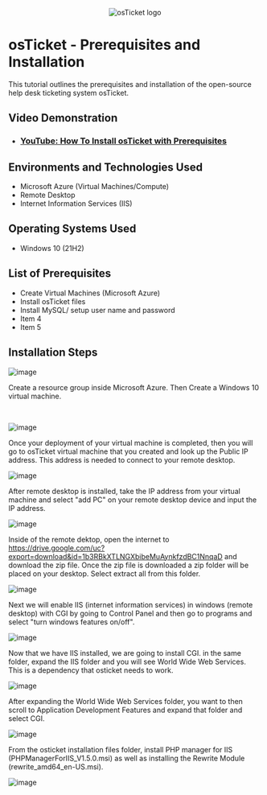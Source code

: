 
<p align="center">
<img src="https://i.imgur.com/Clzj7Xs.png" alt="osTicket logo"/>
</p>

<h1>osTicket - Prerequisites and Installation</h1>
This tutorial outlines the prerequisites and installation of the open-source help desk ticketing system osTicket.<br />


<h2>Video Demonstration</h2>

- ### [YouTube: How To Install osTicket with Prerequisites](https://www.youtube.com)

<h2>Environments and Technologies Used</h2>

- Microsoft Azure (Virtual Machines/Compute)
- Remote Desktop
- Internet Information Services (IIS)

<h2>Operating Systems Used </h2>

- Windows 10</b> (21H2)

<h2>List of Prerequisites</h2>

- Create Virtual Machines (Microsoft Azure)
- Install osTicket files
- Install MySQL/ setup user name and password
- Item 4
- Item 5

<h2>Installation Steps</h2>

![image](https://github.com/user-attachments/assets/85c14ac0-30cf-411d-be98-e780269d8f9f)


>>
</p>
<p>
Create a resource group inside Microsoft Azure. Then Create a Windows 10 virtual machine.
</p>
<br />

![image](https://github.com/user-attachments/assets/e869aefe-c354-4808-a04c-2ca9984754c3)

Once your deployment of your virtual machine is completed, then you will go to osTicket virtual machine that you created and look up the Public IP address. This address is needed to connect to your remote desktop.

![image](https://github.com/user-attachments/assets/922a0b74-2270-4840-bf7a-24f4b18e69a1)

After remote desktop is installed, take the IP address from your virtual machine and select "add PC" on your remote desktop device and input the IP address.

![image](https://github.com/user-attachments/assets/9688de5b-75b5-44ad-bc8d-8a5d2007b655)



Inside of the remote dektop, open the internet to https://drive.google.com/uc?export=download&id=1b3RBkXTLNGXbibeMuAynkfzdBC1NnqaD and download the zip file. Once the zip file is downloaded a zip folder will be placed on your desktop. Select extract all from this folder.

![image](https://github.com/user-attachments/assets/301b48b1-45de-4f70-8da9-1c93a3ce639b)

Next we will enable IIS (internet information services) in windows (remote desktop) with CGI by going to Control Panel and then go to programs and select "turn windows features on/off".

![image](https://github.com/user-attachments/assets/ef7d8a6a-d401-400f-b6d8-27d274b82f52)

Now that we have IIS installed, we are going to install CGI. in the same folder, expand the IIS folder and you will see World Wide Web Services. This is a dependency that osticket needs to work.

![image](https://github.com/user-attachments/assets/d36f960e-4a68-4ca0-9596-f83a1547a0fc)

After expanding the World Wide Web Services folder, you want to then scroll to Application Development Features and expand that folder and select CGI.

![image](https://github.com/user-attachments/assets/560061f8-9459-40a7-9e2d-7ab7ab2929a5)


From the osticket installation files folder, install PHP manager for IIS (PHPManagerForIIS_V1.5.0.msi) as well as installing the Rewrite Module (rewrite_amd64_en-US.msi).

![image](https://github.com/user-attachments/assets/35a3e803-bea6-4150-bda6-0380c691e14c)



